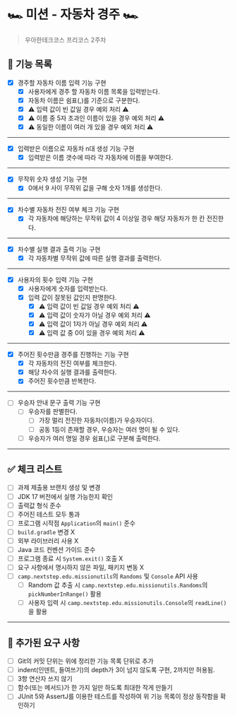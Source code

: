 # 🏎️ 미션 - 자동차 경주 🏎️

> 우아한테크코스 프리코스 2주차

## 🚀 기능 목록

- [X] 경주할 자동차 이름 입력 기능 구현
    - [X] 사용자에게 경주 할 자동차 이름 목록을 입력받는다.
    - [X] 자동차 이름은 쉼표(,)를 기준으로 구분한다.
    - [X] ⚠️ 입력 값이 빈 값일 경우 예외 처리 ⚠️
    - [X] ⚠️ 이름 중 5자 초과인 이름이 있을 경우 예외 처리 ⚠️
    - [X] ⚠️ 동일한 이름이 여러 개 있을 경우 예외 처리 ⚠️

---

- [X] 입력받은 이름으로 자동차 n대 생성 기능 구현
    - [X] 입력받은 이름 갯수에 따라 각 자동차에 이름을 부여한다.

---

- [X] 무작위 숫자 생성 기능 구현
    - [X] 0에서 9 사이 무작위 값을 구해 숫자 1개를 생성한다.

---

- [X] 차수별 자동차 전진 여부 체크 기능 구현
    - [X] 각 자동차에 해당하는 무작위 값이 4 이상일 경우 해당 자동차가 한 칸 전진한다.

---

- [X] 차수별 실행 결과 출력 기능 구현
    - [X] 각 자동차별 무작위 값에 따른 실행 결과를 출력한다.

---

- [X] 사용자의 횟수 입력 기능 구현
    - [X] 사용자에게 숫자를 입력받는다.
    - [X] 입력 값이 잘못된 값인지 판명한다.
        - [X] ⚠️ 입력 값이 빈 값일 경우 예외 처리 ⚠️
        - [X] ⚠️ 입력 값이 숫자가 아닐 경우 예외 처리 ⚠️
        - [X] ⚠️ 입력 값이 1자가 아닐 경우 예외 처리 ⚠️
        - [X] ⚠️ 입력 값 중 0이 있을 경우 예외 처리 ⚠️

---

- [X] 주어진 횟수만큼 경주를 진행하는 기능 구현
    - [X] 각 자동차의 전진 여부를 체크한다.
    - [X] 해당 차수의 실행 결과를 출력한다.
    - [X] 주어진 횟수만큼 반복한다.

---

- [ ] 우승자 안내 문구 출력 기능 구현
    - [ ] 우승자를 판별한다.
        - [ ] 가장 멀리 전진한 자동차(이름)가 우승자이다.
        - [ ] 공동 1등이 존재할 경우, 우승자는 여러 명이 될 수 있다.
    - [ ] 우승자가 여러 명일 경우 쉼표(,)로 구분해 출력한다.

---

## ✅ 체크 리스트

- [ ] 과제 제출용 브랜치 생성 및 변경
- [ ] JDK 17 버전에서 실행 가능한지 확인
- [ ] 출력값 형식 준수
- [ ] 주어진 테스트 모두 통과
- [ ] 프로그램 시작점 `Application`의 `main()` 준수
- [ ] `build.gradle` 변경 X
- [ ] 외부 라이브러리 사용 X
- [ ] Java 코드 컨벤션 가이드 준수
- [ ] 프로그램 종료 시 `System.exit()` 호출 X
- [ ] 요구 사항에서 명시하지 않은 파일, 패키지 변동 X
- [ ] `camp.nextstep.edu.missionutils`의 `Randoms` 및 `Console` API 사용
    - [ ] Random 값 추출 시 `camp.nextstep.edu.missionutils.Randoms`의 `pickNumberInRange()` 활용
    - [ ] 사용자 입력 시 `camp.nextstep.edu.missionutils.Console`의 `readLine()`을 활용

---

## 🚨 추가된 요구 사항

- [ ] Git의 커밋 단위는 위에 정리한 기능 목록 단위로 추가
- [ ] indent(인덴트, 들여쓰기)의 depth가 3이 넘지 않도록 구현, 2까지만 허용됨.
- [ ] 3항 연산자 쓰지 않기
- [ ] 함수(또는 메서드)가 한 가지 일만 하도록 최대한 작게 만들기
- [ ] JUnit 5와 AssertJ를 이용한 테스트를 작성하여 위 기능 목록이 정상 동작함을 확인하기